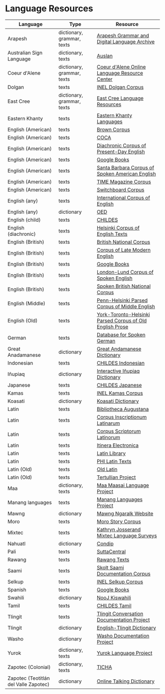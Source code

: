 # Language Resources

Language                              | Type                       | Resource
------------------------------------- | -------------------------- | --------
Arapesh                               | dictionary, grammar, texts | [Arapesh Grammar and Digital Language Archive](http://www.arapesh.org/)
Australian Sign Language              | dictionary, texts          | [Auslan](http://www.auslan.org.au/)
Coeur d'Alene                         | dictionary, grammar, texts | [Coeur d'Alene Online Language Resource Center](http://lasrv01.ipfw.edu/COLRC/reichard.php)
Dolgan                                | texts                      | [INEL Dolgan Corpus](https://corpora.uni-hamburg.de/hzsk/de/islandora/object/spoken-corpus:dolgan-1.0)
East Cree                             | dictionary, grammar, texts | [East Cree Language Resources](https://www.eastcree.org/cree/)
Eastern Khanty                        | texts                      | [Eastern Khanty Languages](http://www.policy.hu/filtchenko/Documenting%20Eastern%20Khanty/index.htm)
English (American)                    | texts                      | [Brown Corpus](http://www.helsinki.fi/varieng/CoRD/corpora/BROWN/)
English (American)                    | texts                      | [COCA](https://corpus.byu.edu/coca/)
English (American)                    | texts                      | [Diachronic Corpus of Present-Day English](http://www.helsinki.fi/varieng/CoRD/corpora/DCPSE/index.html)
English (American)                    | texts                      | [Google Books](http://googlebooks.byu.edu/)
English (American)                    | texts                      | [Santa Barbara Corpus of Spoken American English](http://www.linguistics.ucsb.edu/research/santa-barbara-corpus)
English (American)                    | texts                      | [TIME Magazine Corpus](https://corpus.byu.edu/time/)
English (American)                    | texts                      | [Switchboard Corpus](https://www.isip.piconepress.com/projects/switchboard/)
English (any)                         | texts                      | [International Corpus of English](http://ice-corpora.net/ice/)
English (any)                         | dictionary                 | [OED](https://corpus.byu.edu/oed/)
English (child)                       | texts                      | [CHILDES](https://childes.talkbank.org/)
English (diachronic)                  | texts                      | [Helsinki Corpus of English Texts](http://www.helsinki.fi/varieng/CoRD/corpora/HelsinkiCorpus/)
English (British)                     | texts                      | [British National Corpus](http://www.natcorp.ox.ac.uk/)
English (British)                     | texts                      | [Corpus of Late Modern English](http://www.helsinki.fi/varieng/CoRD/corpora/CLMETEV/)
English (British)                     | texts                      | [Google Books](http://googlebooks.byu.edu/)
English (British)                     | texts                      | [London-Lund Corpus of Spoken English](http://www.helsinki.fi/varieng/CoRD/corpora/LLC/)
English (British)                     | texts                      | [Spoken British National Corpus](https://linguistlist.org/issues/29/29-4591.html)
English (Middle)                      | texts                      | [Penn-Helsinki Parsed Corpus of Middle English](https://www.ling.upenn.edu/mideng/)
English (Old)                         | texts                      | [York-Toronto-Helsinki Parsed Corpus of Old English Prose](http://www-users.york.ac.uk/~lang22/YCOE/YcoeHome.htm)
German                                | texts                      | [Database for Spoken German](https://dgd.ids-mannheim.de/)
Great Anadamanese                     | dictionary                 | [Great Andamanese Dictionary](http://www.andamanese.net/GA-lexicon/lexicon/index.htm)
Indonesian                            | texts                      | [CHILDES Indonesian](https://childes.talkbank.org/browser/index.php?url=EastAsian/Indonesian/Jakarta/)
Iñupiaq                               | dictionary                 | [Interactive Iñupiaq Dictionary](http://www.alaskool.org/language/dictionaries/inupiaq/dictionary.htm)
Japanese                              | texts                      | [CHILDES Japanese](https://childes.talkbank.org/access/Japanese/Miyata.html)
Kamas                                 | texts                      | [INEL Kamas Corpus](https://inel.corpora.uni-hamburg.de/KamasCorpus/search)
Koasati                               | dictionary                 | [Koasati Dictionary](https://koasati.azurewebsites.net/)
Latin                                 | texts                      | [Bibliotheca Augustana](http://www.hs-augsburg.de/~harsch/a_chron.html)
Latin                                 | texts                      | [Corpus Inscriptionum Latinarum](https://arachne.uni-koeln.de/drupal/?q=en/node/291)
Latin                                 | texts                      | [Corpus Scriptorum Latinorum](http://www.forumromanum.org/literature/index.html)
Latin                                 | texts                      | [Itinera Electronica](http://agoraclass.fltr.ucl.ac.be/concordances/intro.htm)
Latin                                 | texts                      | [Latin Library](http://thelatinlibrary.com/)
Latin                                 | texts                      | [PHI Latin Texts](https://latin.packhum.org/browse)
Latin (Old)                           | texts                      | [Old Latin](https://en.wikipedia.org/wiki/Old_Latin)
Latin (Old)                           | texts                      | [Tertullian Project](http://tertullian.org/)
Maa                                   | dictionary, texts          | [Maa Maasai Language Project](https://pages.uoregon.edu/maasai/)
Manang languages                      | texts                      | [Manang Languages Project](https://mananglanguages.isg.siue.edu/)
Mawng                                 | dictionary                 | [Mawng Ngaralk Website](http://www.mawngngaralk.org.au/main/index.php)
Moro                                  | texts                      | [Moro Story Corpus](http://linguistics.berkeley.edu/moro/#/)
Mixtec                                | texts                      | [Kathryn Josserand Mixtec Language Surveys](https://fromthepage.lib.utexas.edu/sullivant/the-kathryn-josserand-mixtec-language-surveys?sfns=mo)
Nahuatl                               | dictionary                 | [Condip](http://condip.dk/condip.php)
Pali                                  | texts                      | [SuttaCentral](https://suttacentral.net/)
Rawang                                | texts                      | [Rawang Texts](http://tibeto-burman.net/rda/texts/index.html)
Saami                                 | texts                      | [Skolt Saami Documentation Corpus](http://metashare.csc.fi/repository/browse/skolt-saami-documentation-corpus-2016/3bb9c396987411e3b2eb005056be118efb344a7e95cc4628a7635540c213a0f4/)
Selkup                                | texts                      | [INEL Selkup Corpus](https://inel.corpora.uni-hamburg.de/SelkupCorpus/search)
Spanish                               | texts                      | [Google Books](http://googlebooks.byu.edu/)
Swahili                               | dictionary                 | [NooJ Kiswahili](http://www.nooj-association.org/index.php?option=com_k2&view=item&id=120:kiswahili-resource&Itemid=611)
Tamil                                 | texts                      | [CHILDES Tamil](https://childes.talkbank.org/browser/index.php?url=Other/Tamil/)
Tlingit                               | texts                      | [Tlingit Conversation Documentation Project](http://www.uas.alaska.edu/arts_sciences/humanities/alaska-languages/cuped/video-conv/)
Tlingit                               | dictionary                 | [English-Tlingit Dictionary](http://www.alaskool.org/language/dictionaries/akn/tlingit/information/Index_TND.html)
Washo                                 | dictionary                 | [Washo Documentation Project](https://lucian.uchicago.edu/blogs/washo/)
Yurok                                 | dictionary, texts          | [Yurok Language Project](http://linguistics.berkeley.edu/~yurok/index.php)
Zapotec (Colonial)                    | dictionary, texts          | [TICHA](https://ticha.haverford.edu/en/)
Zapotec (Teotitlán del Valle Zapotec) | dictionary                 | [Online Talking Dictionary](http://talkingdictionary.swarthmore.edu/teotitlan/)
